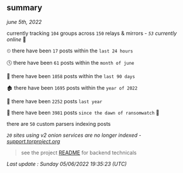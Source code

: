 
## summary
_june 5th, 2022_

currently tracking `104` groups across `150` relays & mirrors - _`53` currently online_ 📡

⏲ there have been `17` posts within the `last 24 hours`

🕓 there have been `61` posts within the `month of june`

📅 there have been `1058` posts within the `last 90 days`

🏚 there have been `1695` posts within the `year of 2022`

🚀 there have been `2252` posts `last year`

🦕 there have been `3981` posts `since the dawn of ransomwatch` 🐣

there are `50` custom parsers indexing posts

_`20` sites using v2 onion services are no longer indexed - [support.torproject.org](https://support.torproject.org/onionservices/v2-deprecation/)_

> see the project [README](https://github.com/jmousqueton/ransomwatch#readme) for backend technicals



_Last update : Sunday 05/06/2022 19:35:23 (UTC)_

